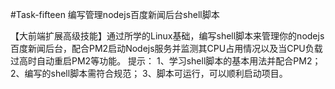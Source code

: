 #Task-fifteen
编写管理nodejs百度新闻后台shell脚本

【大前端扩展高级技能】通过所学的Linux基础，编写shell脚本来管理你的nodejs百度新闻后台，配合PM2启动Nodejs服务并监测其CPU占用情况以及当CPU负载过高时自动重启PM2等功能。
提示：
1、学习shell脚本的基本用法并配合PM2；
2、编写的shell脚本需符合规范；
3、脚本可运行，可以顺利启动项目。

